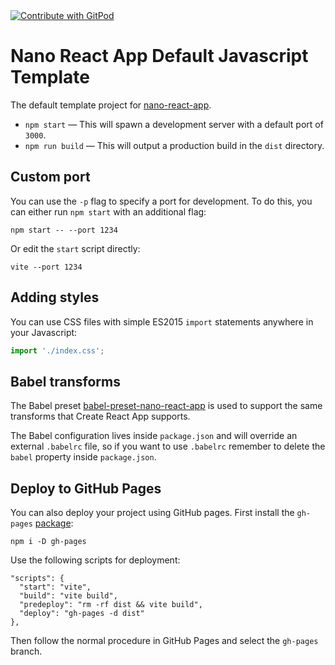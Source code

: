 <a href="https://gitpod.io/https://github.com/OtherHorizon/tictactoe>">
<img
  src="https://img.shields.io/badge/Contribute%20with-Gitpod-908a85?logo=gitpod"
  alt="Contribute with GitPod"
/>
</a>

# Nano React App Default Javascript Template

The default template project for [nano-react-app](https://github.com/nano-react-app/nano-react-app).

- `npm start` — This will spawn a development server with a default port of `3000`.
- `npm run build` — This will output a production build in the `dist` directory.

## Custom port

You can use the `-p` flag to specify a port for development. To do this, you can either run `npm start` with an additional flag:

```
npm start -- --port 1234
```

Or edit the `start` script directly:

```
vite --port 1234
```

## Adding styles

You can use CSS files with simple ES2015 `import` statements anywhere in your Javascript:

```js
import './index.css';
```

## Babel transforms

The Babel preset [babel-preset-nano-react-app](https://github.com/nano-react-app/babel-preset-nano-react-app) is used to support the same transforms that Create React App supports.

The Babel configuration lives inside `package.json` and will override an external `.babelrc` file, so if you want to use `.babelrc` remember to delete the `babel` property inside `package.json`.

## Deploy to GitHub Pages

You can also deploy your project using GitHub pages.
First install the `gh-pages` [package](https://github.com/tschaub/gh-pages):

`npm i -D gh-pages`

Use the following scripts for deployment:

```
"scripts": {
  "start": "vite",
  "build": "vite build",
  "predeploy": "rm -rf dist && vite build",
  "deploy": "gh-pages -d dist"
},
```

Then follow the normal procedure in GitHub Pages and select the `gh-pages` branch.
